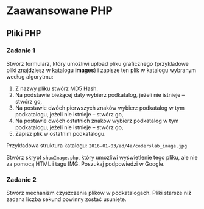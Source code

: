 # Zaawansowane PHP
## Pliki PHP


### Zadanie 1
Stwórz formularz, który umożliwi upload pliku graficznego (przykładowe pliki znajdziesz w katalogu **images**) i zapisze ten plik w katalogu wybranym według algorytmu:
  1. Z nazwy pliku stwórz MD5 Hash.
  2. Na podstawie bieżącej daty wybierz podkatalog, jeżeli nie istnieje &ndash; stwórz go,
  3. Na postawie dwóch pierwszych znaków wybierz podkatalog w tym podkatalogu, jeżeli nie istnieje &ndash; stwórz go,
  4. Na postawie dwóch ostatnich znaków wybierz podkatalog w tym podkatalogu, jeżeli nie istnieje &ndash; stwórz go,
  5. Zapisz plik w ostatnim podkatalogu.

Przykładowa struktura katalogu: ```2016-01-03/ad/4a/coderslab_image.jpg```

Stwórz skrypt ```showImage.php```, który umożliwi wyświetlenie tego pliku, ale nie za pomocą HTML i tagu IMG. Poszukaj podpowiedzi w Google.

### Zadanie 2
Stwórz mechanizm czyszczenia plików w podkatalogach. Pliki starsze niż zadana liczba sekund powinny zostać usunięte.
